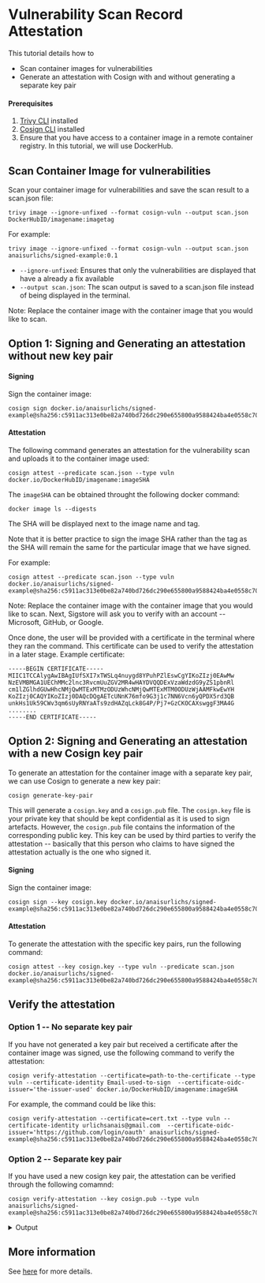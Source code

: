 # Vulnerability Scan Record Attestation

This tutorial details how to

- Scan container images for vulnerabilities
- Generate an attestation with Cosign with and without generating a separate key pair

#### Prerequisites

1. [Trivy CLI](../../getting-started/installation.md) installed
2. [Cosign CLI](https://docs.sigstore.dev/system_config/installation/) installed 
3. Ensure that you have access to a container image in a remote container registry. In this tutorial, we will use DockerHub.

## Scan Container Image for vulnerabilities

Scan your container image for vulnerabilities and save the scan result to a scan.json file:
```
trivy image --ignore-unfixed --format cosign-vuln --output scan.json DockerHubID/imagename:imagetag
```

For example:
```
trivy image --ignore-unfixed --format cosign-vuln --output scan.json anaisurlichs/signed-example:0.1
```

* `--ignore-unfixed`: Ensures that only the vulnerabilities are displayed that have a already a fix available
* `--output scan.json`: The scan output is saved to a scan.json file instead of being displayed in the terminal.

Note: Replace the container image with the container image that you would like to scan.

## Option 1: Signing and Generating an attestation without new key pair

#### Signing

Sign the container image:
```
cosign sign docker.io/anaisurlichs/signed-example@sha256:c5911ac313e0be82a740bd726dc290e655800a9588424ba4e0558c705d1287fd
```

#### Attestation

The following command generates an attestation for the vulnerability scan and uploads it to the container image used:
```
cosign attest --predicate scan.json --type vuln docker.io/DockerHubID/imagename:imageSHA
```

The `imageSHA` can be obtained throught the following docker command:
```
docker image ls --digests
```
The SHA will be displayed next to the image name and tag.

Note that it is better practice to sign the image SHA rather than the tag as the SHA will remain the same for the particular image that we have signed.

For example:
```
cosign attest --predicate scan.json --type vuln docker.io/anaisurlichs/signed-example@sha256:c5911ac313e0be82a740bd726dc290e655800a9588424ba4e0558c705d1287fd 
```

Note: Replace the container image with the container image that you would like to scan.
Next, Sigstore will ask you to verify with an account -- Microsoft, GitHub, or Google.

Once done, the user will be provided with a certificate in the terminal where they ran the command. This certificate can be used to verify the attestation in a later stage. Example certificate:
```
-----BEGIN CERTIFICATE-----
MIIC1TCCAlygAwIBAgIUfSXI7xTWSLq4nuygd8YPuhPZlEswCgYIKoZIzj0EAwMw
NzEVMBMGA1UEChMMc2lnc3RvcmUuZGV2MR4wHAYDVQQDExVzaWdzdG9yZS1pbnRl
cm1lZGlhdGUwHhcNMjQwMTExMTMzODUzWhcNMjQwMTExMTM0ODUzWjAAMFkwEwYH
KoZIzj0CAQYIKoZIzj0DAQcDQgAETcUNnK76mfo9G3j1c7NN6Vcn6yQPDX5rd3QB
unkHs1Uk59CWv3qm6sUyRNYaATs9zdHAZqLck8G4P/Pj7+GzCKOCAXswggF3MA4G
........
-----END CERTIFICATE-----
```

## Option 2: Signing and Generating an attestation with a new Cosign key pair

To generate an attestation for the container image with a separate key pair, we can use Cosign to generate a new key pair:
```
cosign generate-key-pair 
```

This will generate a `cosign.key` and a `cosign.pub` file. The `cosign.key` file is your private key that should be kept confidential as it is used to sign artefacts. However, the `cosign.pub` file contains the information of the corresponding public key. This key can be used by third parties to verify the attestation -- basically that this person who claims to have signed the attestation actually is the one who signed it. 

#### Signing

Sign the container image:
```
cosign sign --key cosign.key docker.io/anaisurlichs/signed-example@sha256:c5911ac313e0be82a740bd726dc290e655800a9588424ba4e0558c705d1287fd
```

#### Attestation

To generate the attestation with the specific key pairs, run the following command:
```
cosign attest --key cosign.key --type vuln --predicate scan.json docker.io/anaisurlichs/signed-example@sha256:c5911ac313e0be82a740bd726dc290e655800a9588424ba4e0558c705d1287fd 
```

## Verify the attestation

### Option 1 -- No separate key pair

If you have not generated a key pair but received a certificate after the container image was signed, use the following command to verify the attestation:

```
cosign verify-attestation --certificate=path-to-the-certificate --type vuln --certificate-identity Email-used-to-sign  --certificate-oidc-issuer='the-issuer-used' docker.io/DockerHubID/imagename:imageSHA
```

For example, the command could be like this:
```
cosign verify-attestation --certificate=cert.txt --type vuln --certificate-identity urlichsanais@gmail.com  --certificate-oidc-issuer='https://github.com/login/oauth' anaisurlichs/signed-example@sha256:c5911ac313e0be82a740bd726dc290e655800a9588424ba4e0558c705d1287fd
```

### Option 2 -- Separate key pair

If you have used a new cosign key pair, the attestation can be verified through the following comamnd:
```
cosign verify-attestation --key cosign.pub --type vuln anaisurlichs/signed-example@sha256:c5911ac313e0be82a740bd726dc290e655800a9588424ba4e0558c705d1287fd 
```

<details>
<summary>Output</summary>

The output should look similar to the following:
```
Verification for anaisurlichs/signed-example@sha256:c5911ac313e0be82a740bd726dc290e655800a9588424ba4e0558c705d1287fd --
The following checks were performed on each of these signatures:
  - The cosign claims were validated
  - Existence of the claims in the transparency log was verified offline
  - The signatures were verified against the specified public key
{"payloadType":"application/vnd.in-toto+json","payload":
```
</details>

## More information

See [here][vuln-attestation] for more details.

[vuln-attestation]: ../../docs/supply-chain/attestation/vuln.md